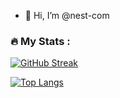 - 👋 Hi, I’m @nest-com

### :fire: My Stats :

[![GitHub Streak](http://github-readme-streak-stats.herokuapp.com?user=nest-com&theme=dark&background=000000)](https://git.io/streak-stats)

[![Top Langs](https://github-readme-stats.vercel.app/api/top-langs/?username=nest-com&layout=compact&theme=vision-friendly-dark)](https://github.com/anuraghazra/github-readme-stats)

